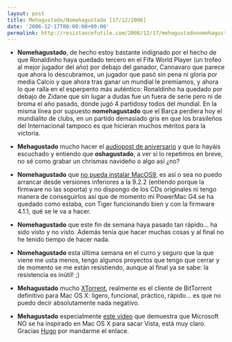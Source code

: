 ```yaml
---
layout: post
title: Mehagustado/Nomehagustado [17/12/2006]
date: '2006-12-17T00:00:00+00:00'
permalink: http://resistancefutile.com/2006/12/17/mehagustadonomehagustado-17122006/
---
```

- <span style="font-weight:bold;">Nomehagustado</span>, de hecho estoy bastante indignado por el hecho de que Ronaldinho haya quedado tercero en el Fifa World Player (un trofeo al mejor jugador del año) por debajo del ganador, Cannavaro que parece que ahora lo descubramos, un jugador que pasó sin pena ni gloria por media Calcio y que ahora tras ganar un mundial le premiamos, y ahora lo que ralla en el esperpento más auténtico: Ronaldinho ha quedado por debajo de Zidane que sin lugar a dudas fue un fuera de serie pero ni de broma el año pasado, donde jugó 4 partidosy todos del mundial. En la misma línea por supuesto <span style="font-weight:bold;">nomehagustado</span> que el Barça perdiera hoy el mundialito de clubs, en un partido demasiado gris en que los brasileños del Internacional tampoco es que hicieran muchos méritos para la victoria.

- <span style="font-weight:bold;">Mehagustado</span> mucho hacer el <a href="http://resistancefutile.blogspot.com/2006/12/un-ao-de-resistencia.html">audiopost de aniversario</a> y que lo hayáis escuchado y entiendo que <span style="font-weight:bold;">oshagustado</span>, a ver si lo repetimos en breve, no sé como grabar un chrismas navideño o algo así ¿no?

- <span style="font-weight:bold;">Nomehagustado</span> que <a href="http://resistancefutile.blogspot.com/2006/12/instalando-el-firmware-428-de-mi.html">no pueda instalar MacOS9</a>, es así o sea no puedo arrancar desde versiones inferiores a la 9.2.2 (entiendo porque la firmware no las soporta) y no dispongo de los CDs originales ni tengo manera de conseguirlos así que de momento mi PowerMac G4 se ha quedado como estaba, con Tiger funcionando bien y con la firmware 4.1.1, qué se le va a hacer.

- <span style="font-weight:bold;">Nomehagustado</span> que este fin de semana haya pasado tan rápido... ha sido visto y no visto. Además tenía que hacer muchas cosas y al final no he tenido tiempo de hacer nada.

- <span style="font-weight:bold;">Nomehagustado</span> esta última semana en el curro y seguro que la que viene me usta menos, tengo algunos proyectos que tengo que cerrar y de momento se me están resistiendo, aunque al final ya se sabe: la resistencia es inútil! ;)

- <span style="font-weight:bold;">Mehagustado</span> mucho <a href="http://www.xtorrentp2p.com/">XTorrent</a>, realmente es el cliente de BitTorrent definitivo para Mac OS X: ligero, funcional, práctico, rápido... es que no puedo decir absolutamente nada negativo.

- <span style="font-weight:bold;">Mehagustado</span> especialmente <a href="http://www.applesfera.com/2006/12/17-comparativa-entre-windows-vista-y-mac-os-x-por-david-pogue-del-new-york-times">este vídeo</a> que demuestra que Microsoft NO se ha inspirado en Mac OS X para sacar Vista, está muy claro. Gracias <a href="http://solo.infames.org">Hugo</a> por mandarme el enlace.
